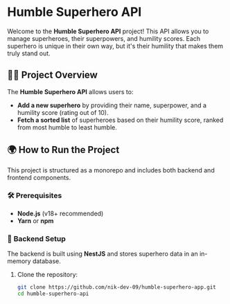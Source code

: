 # Humble Superhero API

Welcome to the **Humble Superhero API** project! This API allows you to manage superheroes, their superpowers, and humility scores. Each superhero is unique in their own way, but it's their humility that makes them truly stand out.

## 🦸‍♂️ **Project Overview**

The **Humble Superhero API** allows users to:

-   **Add a new superhero** by providing their name, superpower, and a humility score (rating out of 10).
-   **Fetch a sorted list** of superheroes based on their humility score, ranked from most humble to least humble.

## 🌍 **How to Run the Project**

This project is structured as a monorepo and includes both backend and frontend components.

### 🛠 **Prerequisites**

-   **Node.js** (v18+ recommended)
-   **Yarn** or **npm**

### 🚀 **Backend Setup**

The backend is built using **NestJS** and stores superhero data in an in-memory database.

1. Clone the repository:
    ```bash
    git clone https://github.com/nik-dev-09/humble-superhero-app.git
    cd humble-superhero-api
    ```
